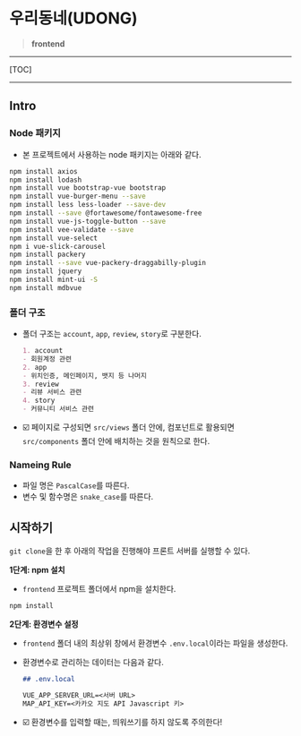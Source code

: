 # 우리동네(UDONG)

> **frontend**

---

[TOC]

---

## Intro

### Node 패키지

- 본 프로젝트에서 사용하는 node 패키지는 아래와 같다.

```bash
npm install axios
npm install lodash
npm install vue bootstrap-vue bootstrap
npm install vue-burger-menu --save
npm install less less-loader --save-dev
npm install --save @fortawesome/fontawesome-free
npm install vue-js-toggle-button --save
npm install vee-validate --save
npm install vue-select
npm i vue-slick-carousel
npm install packery
npm install --save vue-packery-draggabilly-plugin
npm install jquery
npm install mint-ui -S
npm install mdbvue
```

### 폴더 구조

- 폴더 구조는 `account`, `app`, `review`, `story`로 구분한다.

  ```markdown
  1. account
  - 회원계정 관련
  2. app
  - 위치인증, 메인페이지, 뱃지 등 나머지
  3. review
  - 리뷰 서비스 관련
  4. story
  - 커뮤니티 서비스 관련
  ```


- :ballot_box_with_check: 페이지로 구성되면 `src/views` 폴더 안에, 컴포넌트로 활용되면 `src/components` 폴더 안에 배치하는 것을 원칙으로 한다.

### Nameing Rule

- 파일 명은 `PascalCase`를 따른다.
- 변수 및 함수명은 `snake_case`를 따른다.



## 시작하기

`git clone`을 한 후 아래의 작업을 진행해야 프론트 서버를 실행할 수 있다.

**1단계: npm 설치**

- `frontend` 프로젝트 폴더에서 npm을 설치한다.

```bash
npm install
```

**2단계: 환경변수 설정**

- `frontend` 폴더 내의 최상위 창에서 환경변수 `.env.local`이라는 파일을 생성한다.

- 환경변수로 관리하는 데이터는 다음과 같다.

  ```markdown
  ## .env.local
  
  VUE_APP_SERVER_URL=<서버 URL>
  MAP_API_KEY=<카카오 지도 API Javascript 키>
  ```

- :ballot_box_with_check: 환경변수를 입력할 때는, 띄워쓰기를 하지 않도록 주의한다!